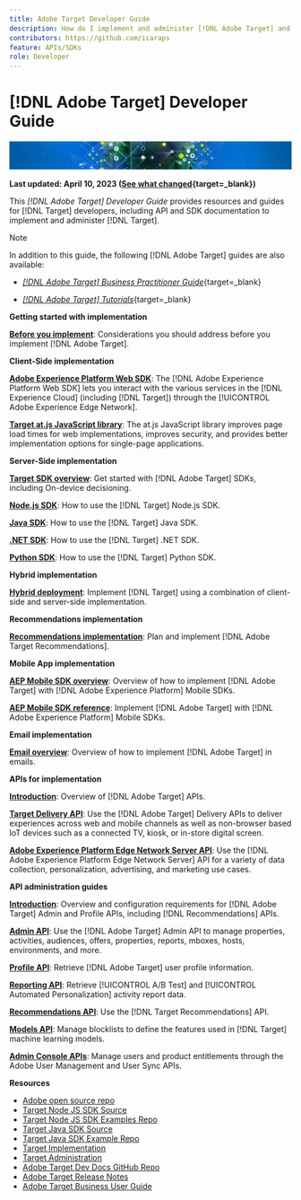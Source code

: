 ```yaml
---
title: Adobe Target Developer Guide
description: How do I implement and administer [!DNL Adobe Target] and work with its APIs and SDKs?
contributors: https://github.com/icaraps
feature: APIs/SDKs
role: Developer
---
```


# [!DNL Adobe Target] Developer Guide

![Adobe Target banner image](/help/dev/assets/target-home-banner-simple.png)

**Last updated: April 10, 2023 ([See what changed](https://experienceleague.adobe.com/docs/target/using/release-notes/doc-change.html){target=_blank})**

This *[!DNL Adobe Target] Developer Guide* provides resources and guides for [!DNL Target] developers, including API and SDK documentation to implement and administer [!DNL Target].

>[!NOTE]
>
>In addition to this guide, the following [!DNL Adobe Target] guides are also available:
>
>* [*[!DNL Adobe Target] Business Practitioner Guide*](https://experienceleague.adobe.com/docs/target/using/target-home.html){target=_blank}
>
>* [*[!DNL Adobe Target] Tutorials*](https://experienceleague.adobe.com/docs/target-learn/tutorials/overview.html){target=_blank}

**Getting started with implementation**

**[Before you implement](/help/dev/before-implement/considerations-before-you-implement-target.md)**: Considerations you should address before you implement [!DNL Adobe Target].

**Client-Side implementation**

[**Adobe Experience Platform Web SDK**](/help/dev/implement/client-side/aep-web-sdk.md): The [!DNL Adobe Experience Platform Web SDK] lets you interact with the various services in the [!DNL Experience Cloud] (including [!DNL Target]) through the [!UICONTROL Adobe Experience Edge Network].

[**Target at.js JavaScript library**](/help/dev/implement/client-side/overview.md): The at.js JavaScript library improves page load times for web implementations, improves security, and provides better implementation options for single-page applications. 

**Server-Side implementation**

[**Target SDK overview**](implement/server-side/server-side-overview.md): Get started with [!DNL Adobe Target] SDKs, including On-device decisioning.

[**Node.js SDK**](implement/server-side/node-js/overview.md): How to use the [!DNL Target] Node.js SDK.

[**Java SDK**](implement/server-side/java/overview.md): How to use the [!DNL Target] Java SDK.

[**.NET SDK**](implement/server-side/net/overview.md): How to use the [!DNL Target] .NET SDK.

[**Python SDK**](implement/server-side/python/overview.md): How to use the [!DNL Target] Python SDK.

**Hybrid implementation**

[**Hybrid deployment**](implement/hybrid/hybrid-overview.md): Implement [!DNL Target] using a combination of client-side and server-side implementation.

**Recommendations implementation**

[**Recommendations implementation**](implement/recommendations/recommendations.md): Plan and implement [!DNL Adobe Target Recommendations].

**Mobile App implementation**

[**AEP Mobile SDK overview**](implement/mobile/overview.md): Overview of how to implement [!DNL Adobe Target] with [!DNL Adobe Experience Platform] Mobile SDKs.

[**AEP Mobile SDK reference**](https://developer.adobe.com/client-sdks/documentation/): Implement [!DNL Adobe Target] with [!DNL Adobe Experience Platform] Mobile SDKs.

**Email implementation**

[**Email overview**](implement/email/overview.md): Overview of how to implement [!DNL Adobe Target] in emails.

**APIs for implementation**

[**Introduction**](before-administer/target-api-overview.md): Overview of [!DNL Adobe Target] APIs.

[**Target Delivery API**](implement/delivery-api/overview.md): Use the [!DNL Adobe Target] Delivery APIs to deliver experiences across web and mobile channels as well as non-browser based IoT devices such as a connected TV, kiosk, or in-store digital screen.

[**Adobe Experience Platform Edge Network Server API**](https://experienceleague.adobe.com/docs/experience-platform/edge-network-server-api/overview.html): Use the [!DNL Adobe Experience Platform Edge Network Server] API for a variety of data collection, personalization, advertising, and marketing use cases.

**API administration guides**

[**Introduction**](before-administer/target-api-overview.md): Overview and configuration requirements for [!DNL Adobe Target] Admin and Profile APIs, including [!DNL Recommendations] APIs.

[**Admin API**](administer/admin-api/admin-api-overview-new.md): Use the [!DNL Adobe Target] Admin API to manage properties, activities, audiences, offers, properties, reports, mboxes, hosts, environments, and more.

[**Profile API**](https://developers.adobetarget.com/api/#profiles): Retrieve [!DNL Adobe Target] user profile information.

[**Reporting API**](https://developer.adobe.com/target/administer/admin-api/#tag/Reports): Retrieve [!UICONTROL A/B Test] and [!UICONTROL Automated Personalization] activity report data.

[**Recommendations API**](http://developers.adobetarget.com/api/recommendations/): Use the [!DNL Target Recommendations] API.

[**Models API**](administer/models-api/models-api-overview.md): Manage blocklists to define the features used in [!DNL Target] machine learning models.

[**Admin Console APIs**](https://developer.adobe.com/umapi/): Manage users and product entitlements through the Adobe User Management and User Sync APIs.

**Resources**

* [Adobe open source repo](https://github.com/adobe)
* [Target Node JS SDK Source](https://github.com/adobe/target-nodejs-sdk)
* [Target Node JS SDK Examples Repo](https://github.com/adobe/target-nodejs-sdk-samples)
* [Target Java SDK Source](https://github.com/adobe/target-java-sdk)
* [Target Java SDK Example Repo](https://github.com/adobe/target-java-sdk-samples)
* [Target Implementation](./before-implement/prepare-to-implement-target.md)
* [Target Administration](./before-administer/target-api-overview.md)
* [Adobe Target Dev Docs GitHub Repo](https://github.com/AdobeDocs/target-developers)
* [Adobe Target Release Notes](https://experienceleague.adobe.com/docs/target/using/release-notes/release-notes.html)
* [Adobe Target Business User Guide](https://experienceleague.adobe.com/docs/target/using/target-home.html)
